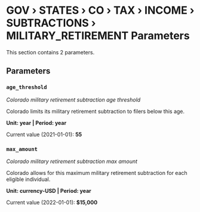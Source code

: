 # GOV › STATES › CO › TAX › INCOME › SUBTRACTIONS › MILITARY_RETIREMENT Parameters

This section contains 2 parameters.

## Parameters

### `age_threshold`
*Colorado military retirement subtraction age threshold*

Colorado limits its military retirement subtraction to filers below this age.

**Unit: year | Period: year**

Current value (2021-01-01): **55**


### `max_amount`
*Colorado military retirement subtraction max amount*

Colorado allows for this maximum military retirement subtraction for each eligible individual.

**Unit: currency-USD | Period: year**

Current value (2022-01-01): **$15,000**

